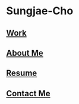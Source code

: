 # Sungjae-Cho

<!doctype html>

<html>
<head>
  <title>Sungjae Cho</title>
  <meta charset="utf-8">
</head>

<body>
  <h2><a href="1.0.work.html">Work</a></h2>
  <h2><a href="2.about_me.html">About Me</a></h2>
  <h2><a href="3.resume.html">Resume</a></h2>
  <h2><a href="4.contact_me.html">Contact Me</a></h2>

<p>


</html>
